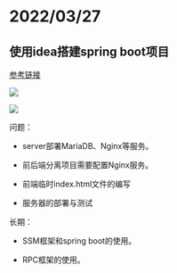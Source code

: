 # 2022/03/27

## 使用idea搭建spring boot项目

[参考链接](https://www.cnblogs.com/ohuo/p/12232527.html)


![](../../../../Desktop/1.png)

![](../../../../Desktop/2.png)

问题：
* server部署MariaDB、Nginx等服务。

* 前后端分离项目需要配置Nginx服务。

* 前端临时index.html文件的编写

* 服务器的部署与测试


长期：

* SSM框架和spring boot的使用。

* RPC框架的使用。




